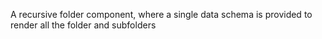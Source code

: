 A recursive folder component, where a single data schema is provided to render all the folder and subfolders
